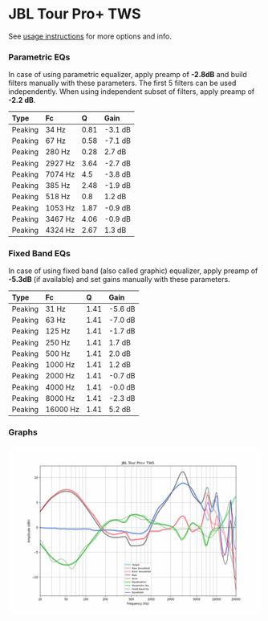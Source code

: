 # JBL Tour Pro+ TWS
See [usage instructions](https://github.com/jaakkopasanen/AutoEq#usage) for more options and info.

### Parametric EQs
In case of using parametric equalizer, apply preamp of **-2.8dB** and build filters manually
with these parameters. The first 5 filters can be used independently.
When using independent subset of filters, apply preamp of **-2.2 dB**.

| Type    | Fc      |    Q | Gain    |
|:--------|:--------|:-----|:--------|
| Peaking | 34 Hz   | 0.81 | -3.1 dB |
| Peaking | 67 Hz   | 0.58 | -7.1 dB |
| Peaking | 280 Hz  | 0.28 | 2.7 dB  |
| Peaking | 2927 Hz | 3.64 | -2.7 dB |
| Peaking | 7074 Hz | 4.5  | -3.8 dB |
| Peaking | 385 Hz  | 2.48 | -1.9 dB |
| Peaking | 518 Hz  | 0.8  | 1.2 dB  |
| Peaking | 1053 Hz | 1.87 | -0.9 dB |
| Peaking | 3467 Hz | 4.06 | -0.9 dB |
| Peaking | 4324 Hz | 2.67 | 1.3 dB  |

### Fixed Band EQs
In case of using fixed band (also called graphic) equalizer, apply preamp of **-5.3dB**
(if available) and set gains manually with these parameters.

| Type    | Fc       |    Q | Gain    |
|:--------|:---------|:-----|:--------|
| Peaking | 31 Hz    | 1.41 | -5.6 dB |
| Peaking | 63 Hz    | 1.41 | -7.0 dB |
| Peaking | 125 Hz   | 1.41 | -1.7 dB |
| Peaking | 250 Hz   | 1.41 | 1.7 dB  |
| Peaking | 500 Hz   | 1.41 | 2.0 dB  |
| Peaking | 1000 Hz  | 1.41 | 1.2 dB  |
| Peaking | 2000 Hz  | 1.41 | -0.7 dB |
| Peaking | 4000 Hz  | 1.41 | -0.0 dB |
| Peaking | 8000 Hz  | 1.41 | -2.3 dB |
| Peaking | 16000 Hz | 1.41 | 5.2 dB  |

### Graphs
![](./JBL%20Tour%20Pro+%20TWS.png)